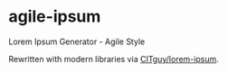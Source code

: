 # agile-ipsum
Lorem Ipsum Generator - Agile Style

Rewritten with modern libraries via [CITguy/lorem-ipsum](https://github.com/CITguy/lorem-ipsum).
